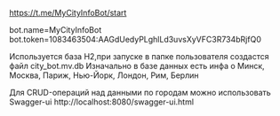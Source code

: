 https://t.me/MyCityInfoBot/start

bot.name=MyCityInfoBot
bot.token=1083463504:AAGdUedyPLghlLd3uvsXyVFC3R734bRjfQ0

Используется база H2,при запуске в папке пользователя создастся файл city_bot.mv.db
Изначально в базе данных есть инфа о Минск, Москва, Париж, Нью-Йорк, Лондон, Рим, Берлин

Для CRUD-операций над данными по городам можно использовать Swagger-ui
http://localhost:8080/swagger-ui.html